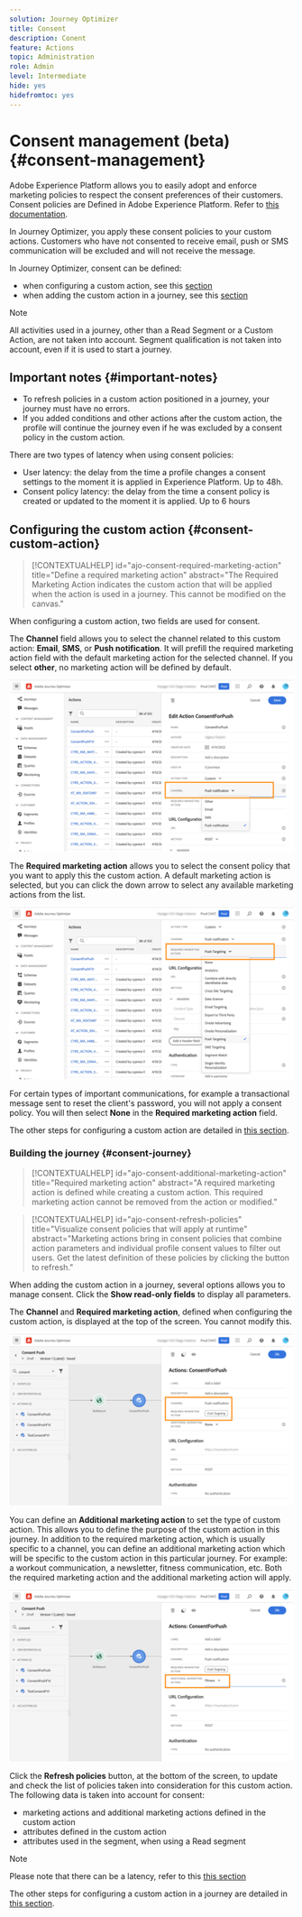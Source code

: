 ```yaml
---
solution: Journey Optimizer
title: Consent
description: Conent
feature: Actions
topic: Administration
role: Admin
level: Intermediate
hide: yes
hidefromtoc: yes
---
```

# Consent management (beta) {#consent-management}

Adobe Experience Platform allows you to easily adopt and enforce marketing policies to respect the consent preferences of their customers. Consent policies are Defined in Adobe Experience Platform. Refer to [this documentation](https://experienceleague.adobe.com/docs/experience-platform/data-governance/policies/user-guide.html?lang=en#consent-policy).

In Journey Optimizer, you apply these consent policies to your custom actions. Customers who have not consented to receive email, push or SMS communication will be excluded and will not receive the message. 

In Journey Optimizer, consent can be defined:

* when configuring a custom action, see this [section](../action/consent.md#consent-custom-action)
* when adding the custom action in a journey, see this [section](../action/consent.md#consent-journey)

>[!NOTE]
>
>All activities used in a journey, other than a Read Segment or a Custom Action, are not taken into account. Segment qualification is not taken into account, even if it is used to start a journey.

## Important notes {#important-notes}

* To refresh policies in a custom action positioned in a journey, your journey must have no errors. 
* If you added conditions and other actions after the custom action, the profile will continue the journey even if he was excluded by a consent policy in the custom action.

There are two types of latency when using consent policies:

* User latency: the delay from the time a profile changes a consent settings to the moment it is applied in Experience Platform. Up to 48h. 
* Consent policy latency: the delay from the time a consent policy is created or updated to the moment it is applied. Up to 6 hours

## Configuring the custom action {#consent-custom-action}

>[!CONTEXTUALHELP]
>id="ajo-consent-required-marketing-action"
>title="Define a required marketing action"
>abstract="The Required Marketing Action indicates the custom action that will be applied when the action is used in a journey. This cannot be modified on the canvas." 

When configuring a custom action, two fields are used for consent.

The **Channel** field allows you to select the channel related to this custom action: **Email**, **SMS**, or **Push notification**. It will prefill the required marketing action field with the default marketing action for the selected channel. If you select **other**, no marketing action will be defined by default. 

![](assets/consent1.png)

The **Required marketing action** allows you to select the consent policy that you want to apply this the custom action. A default marketing action is selected, but you can click the down arrow to select any available marketing actions from the list.

![](assets/consent2.png)

For certain types of important communications, for example a transactional message sent to reset the client's password, you will not apply a consent policy. You will then select **None** in the **Required marketing action** field.

The other steps for configuring a custom action are detailed in [this section](../action/about-custom-action-configuration.md#consent-management).  

### Building the journey {#consent-journey}

>[!CONTEXTUALHELP]
>id="ajo-consent-additional-marketing-action"
>title="Required marketing action"
>abstract="A required marketing action is defined while creating a custom action. This required marketing action cannot be removed from the action or modified." 

>[!CONTEXTUALHELP]
>id="ajo-consent-refresh-policies"
>title="Visualize consent policies that will apply at runtime"
>abstract="Marketing actions bring in consent policies that combine action parameters and individual profile consent values to filter out users. Get the latest definition of these policies by clicking the button to refresh." 

When adding the custom action in a journey, several options allows you to manage consent. Click the **Show read-only fields** to display all parameters.

The **Channel** and **Required marketing action**, defined when configuring the custom action, is displayed at the top of the screen. You cannot modify this.

![](assets/consent4.png)

You can define an **Additional marketing action** to set the type of custom action. This allows you to define the purpose of the custom action in this journey. In addition to the required marketing action, which is usually specific to a channel, you can define an additional marketing action which will be specific to the custom action in this particular journey. For example: a workout communication, a newsletter, fitness communication, etc. Both the required marketing action and the additional marketing action will apply.

![](assets/consent3.png)

Click the **Refresh policies** button, at the bottom of the screen, to update and check the list of policies taken into consideration for this custom action. The following data is taken into account for consent:

* marketing actions and additional marketing actions defined in the custom action
* attributes defined in the custom action
* attributes used in the segment, when using a Read segment

>[!NOTE]
>
>Please note that there can be a latency, refer to this [this section](../action/consent.md#important-notes)

The other steps for configuring a custom action in a journey are detailed in [this section](../building-journeys/using-custom-actions.md).  

